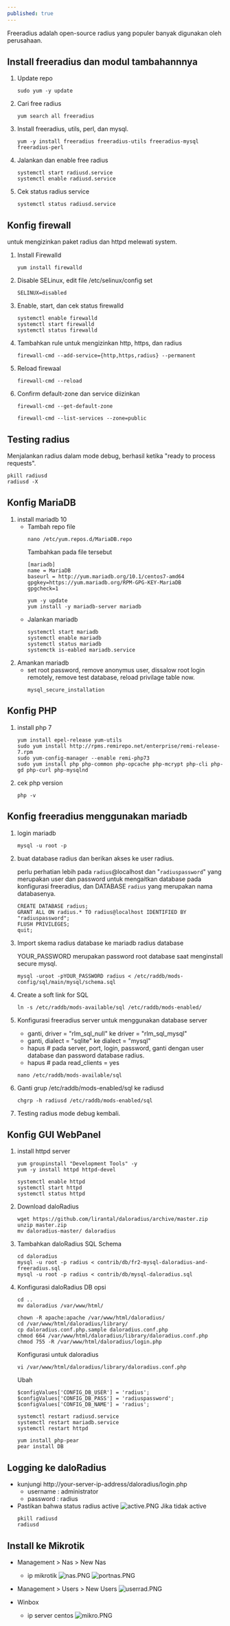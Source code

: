 ```yaml
---
published: true
---
```

Freeradius adalah open-source radius yang populer banyak digunakan oleh perusahaan.

## Install freeradius dan modul tambahannnya
  1. Update repo
     ```
     sudo yum -y update
     ```
  2. Cari free radius
     ```
     yum search all freeradius
     ```
  3. Install freeradius, utils, perl, dan mysql.
     ```
     yum -y install freeradius freeradius-utils freeradius-mysql freeradius-perl
     ```
  4. Jalankan dan enable free radius
     ```
     systemctl start radiusd.service
     systemctl enable radiusd.service
     ```
  5. Cek status radius service
     ```
     systemctl status radiusd.service
     ```
 
## Konfig firewall
untuk mengizinkan paket radius dan httpd melewati system.
  1. Install Firewalld
     ```
     yum install firewalld
     ```
  2. Disable SELinux, edit file /etc/selinux/config set
     ```
     SELINUX=disabled
     ```
  3. Enable, start, dan cek status firewalld
     ```
     systemctl enable firewalld
     systemctl start firewalld
     systemctl status firewalld
     ```
  4. Tambahkan rule untuk mengizinkan http, https, dan radius
     ```
     firewall-cmd --add-service={http,https,radius} --permanent
     ```
  5. Reload firewaal
     ```
     firewall-cmd --reload
     ```
  6. Confirm default-zone dan service diizinkan
     ```
     firewall-cmd --get-default-zone
     
     firewall-cmd --list-services --zone=public
     ```

## Testing radius
Menjalankan radius dalam mode debug, berhasil ketika "ready to process requests".
  ```
  pkill radiusd
  radiusd -X
  ```

## Konfig MariaDB
  1. install mariadb 10
     - Tambah repo file
       ```
       nano /etc/yum.repos.d/MariaDB.repo
       ```
       Tambahkan pada file tersebut
       ```
       [mariadb]
       name = MariaDB
       baseurl = http://yum.mariadb.org/10.1/centos7-amd64
       gpgkey=https://yum.mariadb.org/RPM-GPG-KEY-MariaDB
       gpgcheck=1
       ```
       ```
       yum -y update
       yum install -y mariadb-server mariadb
       ```
     - Jalankan mariadb
       ```
       systemctl start mariadb
       systemctl enable mariadb
       systemctl status mariadb
       systemctk is-eabled mariadb.service
       ```
  2. Amankan mariadb
     - set root password, remove anonymus user, dissalow root login remotely, remove test database, reload privilage table now.
       ```
       mysql_secure_installation
       ```

## Konfig PHP
  1. install php 7
     ```
     yum install epel-release yum-utils
     sudo yum install http://rpms.remirepo.net/enterprise/remi-release-7.rpm
     sudo yum-config-manager --enable remi-php73
     sudo yum install php php-common php-opcache php-mcrypt php-cli php-gd php-curl php-mysqlnd
     ```
  2. cek php version
     ```
     php -v
     ```

## Konfig freeradius menggunakan mariadb
  1. login mariadb
     ```
     mysql -u root -p
     ```
  2. buat database radius dan berikan akses ke user radius.
  
     perlu perhatian lebih pada  `radius`@localhost dan "`radiuspassword`" yang merupakan user dan password untuk mengaitkan database pada konfigurasi freeradius, dan DATABASE `radius` yang merupakan nama databasenya.
     ```
     CREATE DATABASE radius;
     GRANT ALL ON radius.* TO radius@localhost IDENTIFIED BY "radiuspassword";
     FLUSH PRIVILEGES;
     quit;
     ```
  3. Import skema radius database ke mariadb radius database
  
     YOUR_PASSWORD merupakan password root database saat menginstall secure mysql.
     ```
     mysql -uroot -pYOUR_PASSWORD radius < /etc/raddb/mods-config/sql/main/mysql/schema.sql
     ```
  4. Create a soft link  for SQL
     ```
     ln -s /etc/raddb/mods-available/sql /etc/raddb/mods-enabled/
     ```
  5. Konfigurasi freeradius server untuk menggunakan database server
     - ganti, driver = "rlm_sql_null" ke driver = "rlm_sql_mysql"
     - ganti, dialect = "sqlite" ke dialect = "mysql"
     - hapus # pada server, port, login, password, ganti dengan user database dan password database radius.
     - hapus # pada read_clients = yes
     ```
     nano /etc/raddb/mods-available/sql
     ```
  6. Ganti grup /etc/raddb/mods-enabled/sql ke radiusd
     ```
     chgrp -h radiusd /etc/raddb/mods-enabled/sql
     ```
  7. Testing radius mode debug kembali.

## Konfig GUI WebPanel
  1. install httpd server
     ```
     yum groupinstall "Development Tools" -y
     yum -y install httpd httpd-devel
     
     systemctl enable httpd
     systemctl start httpd
     systemctl status httpd
     ```
  2. Download daloRadius 
     ```
     wget https://github.com/lirantal/daloradius/archive/master.zip
     unzip master.zip
     mv daloradius-master/ daloradius 
     ```
  3. Tambahkan daloRadius SQL Schema
     ```
     cd daloradius
     mysql -u root -p radius < contrib/db/fr2-mysql-daloradius-and-freeradius.sql 
     mysql -u root -p radius < contrib/db/mysql-daloradius.sql
     ```
  4. Konfigurasi daloRadius DB opsi
     ```
     cd ..
     mv daloradius /var/www/html/

     chown -R apache:apache /var/www/html/daloradius/
     cd /var/www/html/daloradius/library/
     cp daloradius.conf.php.sample daloradius.conf.php
     chmod 664 /var/www/html/daloradius/library/daloradius.conf.php
     chmod 755 -R /var/www/html/daloradius/login.php
     ```
     Konfigurasi untuk daloradius
     ```
     vi /var/www/html/daloradius/library/daloradius.conf.php
     ```
     Ubah
     ```
     $configValues['CONFIG_DB_USER'] = 'radius';
     $configValues['CONFIG_DB_PASS'] = 'radiuspassword';
     $configValues['CONFIG_DB_NAME'] = 'radius';
     ```
     ```
     systemctl restart radiusd.service 
     systemctl restart mariadb.service 
     systemctl restart httpd
     ```
     ```
     yum install php-pear
     pear install DB
     ```
     
## Logging ke daloRadius
   - kunjungi http://your-server-ip-address/daloradius/login.php
     - username : administrator
     - password : radius
   - Pastikan bahwa status radius active
     ![active.PNG]({{site.baseurl}}/images/active.PNG)
     Jika tidak active
     ```
     pkill radiusd
     radiusd
     ```

## Install ke Mikrotik
  - Management > Nas > New Nas
    - ip mikrotik
  ![nas.PNG]({{site.baseurl}}/images/nas.PNG)
  ![portnas.PNG]({{site.baseurl}}/images/portnas.PNG)

  - Management > Users > New Users
  ![userrad.PNG]({{site.baseurl}}/images/userrad.PNG)
  
  - Winbox
    - ip server centos
  ![mikro.PNG]({{site.baseurl}}/images/mikro.PNG)
